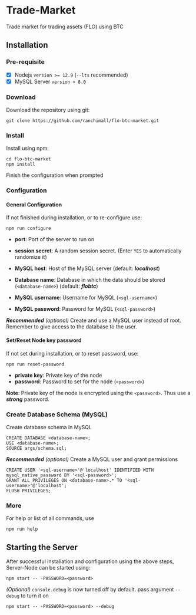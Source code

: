 # Trade-Market
 Trade market for trading assets (FLO) using BTC

## Installation

### Pre-requisite
- [X] Nodejs `version >= 12.9` (`--lts` recommended)
- [X] MySQL Server `version > 8.0`

### Download
Download the repository using git:
```
git clone https://github.com/ranchimall/flo-btc-market.git
```

### Install
Install using npm:
```
cd flo-btc-market
npm install
```
Finish the configuration when prompted

### Configuration

#### General Configuration
If not finished during installation, or to re-configure use:
```
npm run configure
```
- **port**: Port of the server to run on
- **session secret**: A random session secret. (Enter `YES` to automatically randomize it)

- **MySQL host**: Host of the MySQL server (default: ***localhost***)
- **Database name**: Database in which the data should be stored (`<database-name>`) (default: ***flobtc***)
- **MySQL username**: Username for MySQL (`<sql-username>`)
- **MySQL password**: Password for MySQL (`<sql-password>`)

***Recommended*** *(optional)* Create and use a MySQL user instead of root. Remember to give access to the database to the user.

#### Set/Reset Node key password
If not set during installation, or to reset password, use:
```
npm run reset-password
```
- **private key**: Private key of the node
- **password**: Password to set for the node (`<password>`)

**Note**: Private key of the node is encrypted using the `<password>`. Thus use a ***strong*** password.

### Create Database Schema (MySQL)
Create database schema in MySQL
```
CREATE DATABASE <database-name>;
USE <database-name>;
SOURCE args/schema.sql;
```
***Recommended*** *(optional)* Create a MySQL user and grant permissions
```
CREATE USER '<sql-username>'@'localhost' IDENTIFIED WITH mysql_native_password BY '<sql-password>';
GRANT ALL PRIVILEGES ON <database-name>.* TO '<sql-username>'@'localhost';
FLUSH PRIVILEGES;
```

### More
For help or list of all commands, use
```
npm run help
```

## Starting the Server
After successful installation and configuration using the above steps, Server-Node can be started using:
```
npm start -- -PASSWORD=<password>
```

*(Optional)*
`console.debug` is now turned off by default. pass argument `--debug` to turn it on
```
npm start -- -PASSWORD=<password> --debug
```

